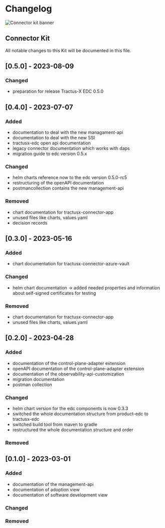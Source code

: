 # Changelog

![Connector kit banner](@site/static/img/ConnectorKitIcon.png)

## Connector Kit

All notable changes to this Kit will be documented in this file.

## [0.5.0] - 2023-08-09

### Changed

- preparation for release Tractus-X EDC 0.5.0

## [0.4.0] - 2023-07-07

### Added

- documentation to deal with the new managament-api
- documentation to deal with the new SSI
- tractusx-edc open api documentation
- legacy connector documentation which works with daps
- migration guide to edc version 0.5.x

### Changed

- helm charts reference now to the edc version 0.5.0-rc5
- restructuring of the openAPI documentation
- postmancollection contains the new management-api

### Removed

- chart documentation for tractusx-connector-app
- unused files like charts, values.yaml
- decision records

## [0.3.0] - 2023-05-16

### Added

- chart documentation for tractusx-connector-azure-vault

### Changed

- helm chart documentation -> added needed properties and information about self-signed certificates for testing

### Removed

- chart documentation for tractusx-connector-app
- unused files like charts, values.yaml

## [0.2.0] - 2023-04-28

### Added

- documentation of the control-plane-adapter extension
- openAPI documentation of the control-plane-adapter extension
- documentation of the observability-api-customization
- migration documentation
- postman collection

### Changed

- helm chart version for the edc components is now 0.3.3
- switched the whole documentation structure from product-edc to tractusx-edc
- switched build tool from maven to gradle
- restructured the whole documentation structure and order

### Removed

## [0.1.0] - 2023-03-01

### Added

- documentation of the management-api
- documentation of adoption view
- documentation of software development view

### Changed

### Removed
